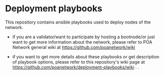 # Deployment playbooks

This repository contains ansible playbooks used to deploy nodes of the network.

* if you are a validator/want to participate by hosting a bootnode/or just want to get more information about the network, please refer to POA Network general wiki at https://github.com/poanetwork/wiki

* if you want to get more details about these playbooks or get description of playbook options, please refer to this repository's wiki page at https://github.com/poanetwork/deployment-playbooks/wiki
.
.
